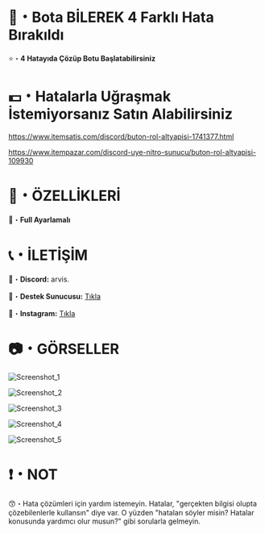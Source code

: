 # 🤖・Bota BİLEREK 4 Farklı Hata Bırakıldı
⭐・**4 Hatayıda Çözüp Botu Başlatabilirsiniz**
# 
#

# 💵・Hatalarla Uğraşmak İstemiyorsanız Satın Alabilirsiniz
https://www.itemsatis.com/discord/buton-rol-altyapisi-1741377.html

https://www.itempazar.com/discord-uye-nitro-sunucu/buton-rol-altyapisi-109930
# 
#

# 📝・ÖZELLİKLERİ
🎄・**Full Ayarlamalı**
#
#

# 📞・İLETİŞİM
💙・**Discord:** arvis.

🔗・**Destek Sunucusu:** [Tıkla](https://discord.gg/3AfAFE5qYg)

💜・**Instagram:** [Tıkla](https://www.instagram.com/arvis_here/)
#
#

# 📷・GÖRSELLER
![Screenshot_1](https://user-images.githubusercontent.com/69751083/210556581-e053928b-8d46-4de9-b6e3-ebe758a13b42.png)

![Screenshot_2](https://user-images.githubusercontent.com/69751083/210556596-8b4ba413-e224-4c90-b07e-a5449478f12b.png)

![Screenshot_3](https://user-images.githubusercontent.com/69751083/210556607-1ac1205d-0160-4522-a7c7-8166eddd858e.png)

![Screenshot_4](https://user-images.githubusercontent.com/69751083/210556616-812b9df2-031a-4a94-a2e2-1b781d4994b3.png)

![Screenshot_5](https://user-images.githubusercontent.com/69751083/210556627-39fe1a66-3ef9-46e2-8429-545821fa4b4e.png)
#
#
# ❗・NOT
😙・Hata çözümleri için yardım istemeyin. Hatalar, "gerçekten bilgisi olupta çözebilenlerle kullansın" diye var. O yüzden "hataları söyler misin? Hatalar konusunda yardımcı olur musun?" gibi sorularla gelmeyin.
